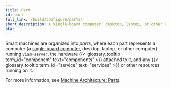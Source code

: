 ```yaml
---
title: Part
id: part
full_link: /build/configure/parts/
short_description: A single-board computer, desktop, laptop, or other computer running viam-server, the hardware components attached to it, and any services or other resources running on it.
aka:
---
```


Smart machines are organized into _parts_, where each part represents a computer (a [single-board computer](/get-started/installation/), desktop, laptop, or other computer) running `viam-server`, the hardware {{< glossary_tooltip term_id="component" text="components" >}} attached to it, and any {{< glossary_tooltip term_id="service" text="services" >}} or other resources running on it.

For more information, see [Machine Architecture: Parts](/build/configure/parts/).

